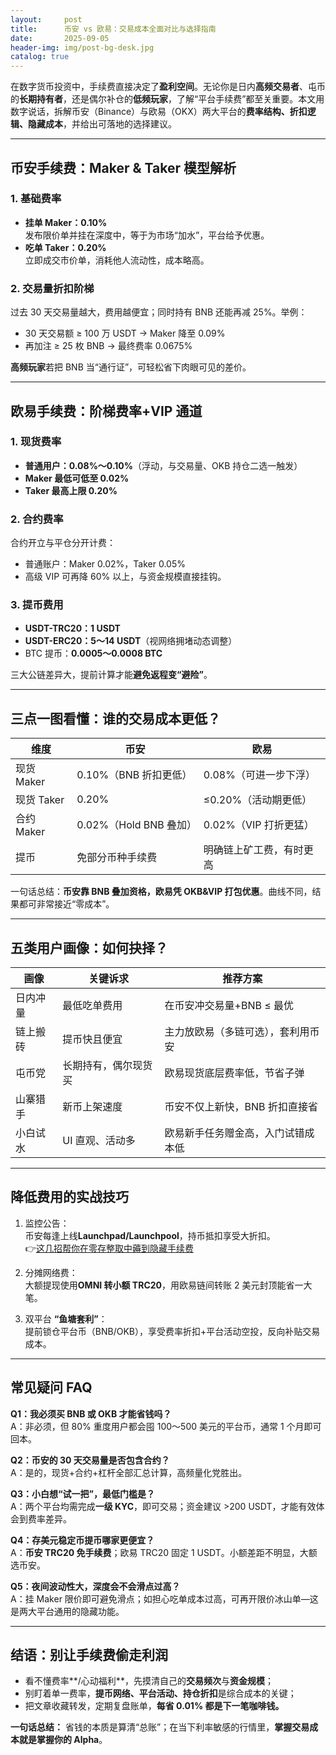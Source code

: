 ```yaml
---
layout:     post
title:      币安 vs 欧易：交易成本全面对比与选择指南
date:       2025-09-05
header-img: img/post-bg-desk.jpg
catalog: true
---
```


在数字货币投资中，手续费直接决定了**盈利空间**。无论你是日内**高频交易者**、屯币的**长期持有者**，还是偶尔补仓的**低频玩家**，了解“平台手续费”都至关重要。本文用数字说话，拆解币安（Binance）与欧易（OKX）两大平台的**费率结构、折扣逻辑、隐藏成本**，并给出可落地的选择建议。

---

## 币安手续费：**Maker & Taker 模型**解析

### 1. 基础费率
- **挂单 Maker：0.10%**  
  发布限价单并挂在深度中，等于为市场“加水”，平台给予优惠。
- **吃单 Taker：0.20%**  
  立即成交市价单，消耗他人流动性，成本略高。

### 2. 交易量折扣阶梯  
过去 30 天交易量越大，费用越便宜；同时持有 BNB 还能再减 25%。举例：  
- 30 天交易额 ≥ 100 万 USDT → Maker 降至 0.09%  
- 再加注 ≥ 25 枚 BNB → 最终费率 0.0675%  

**高频玩家**若把 BNB 当“通行证”，可轻松省下肉眼可见的差价。

---

## 欧易手续费：**阶梯费率+VIP 通道**

### 1. 现货费率
- **普通用户：0.08%～0.10%**（浮动，与交易量、OKB 持仓二选一触发）  
- **Maker 最低可低至 0.02%**  
- **Taker 最高上限 0.20%**

### 2. 合约费率  
合约开立与平仓分开计费：  
- 普通账户：Maker 0.02%，Taker 0.05%  
- 高级 VIP 可再降 60% 以上，与资金规模直接挂钩。

### 3. 提币费用  
- **USDT-TRC20：1 USDT**  
- **USDT-ERC20：5～14 USDT**（视网络拥堵动态调整）  
- BTC 提币：**0.0005～0.0008 BTC**  

三大公链差异大，提前计算才能**避免返程变“避险”**。

---

## 三点一图看懂：**谁的交易成本更低？**

| 维度        | 币安                   | 欧易                     |
|-------------|------------------------|--------------------------|
| 现货 Maker  | 0.10%（BNB 折扣更低）   | 0.08%（可进一步下浮）    |
| 现货 Taker  | 0.20%                  | ≤0.20%（活动期更低）     |
| 合约 Maker  | 0.02%（Hold BNB 叠加） | 0.02%（VIP 打折更猛）    |
| 提币        | 免部分币种手续费       | 明确链上矿工费，有时更高 |

一句话总结：**币安靠 BNB 叠加资格，欧易凭 OKB&VIP 打包优惠**。曲线不同，结果都可非常接近“零成本”。

---

## 五类用户画像：如何抉择？

| 画像        | 关键诉求                | 推荐方案                        |
|-------------|-------------------------|---------------------------------|
| 日内冲量    | 最低吃单费用            | 在币安冲交易量+BNB ≤ 最优       |
| 链上搬砖    | 提币快且便宜            | 主力放欧易（多链可选），套利用币安 |
| 屯币党      | 长期持有，偶尔现货买      | 欧易现货底层费率低，节省子弹     |
| 山寨猎手    | 新币上架速度             | 币安不仅上新快，BNB 折扣直接省    |
| 小白试水    | UI 直观、活动多          | 欧易新手任务赠金高，入门试错成本低 |

---

## 降低费用的实战技巧

1. 监控公告：  
   币安每逢上线**Launchpad/Launchpool**，持币抵扣享受大折扣。  
   👉[这几招帮你在零存整取中薅到隐藏手续费](https://okxdog.com/)

2. 分摊网络费：  
   大额提现使用**OMNI 转小额 TRC20**，用欧易链间转账 2 美元封顶能省一大笔。

3. 双平台 **“鱼塘套利”**：  
   提前锁仓平台币（BNB/OKB），享受费率折扣+平台活动空投，反向补贴交易成本。

---

## 常见疑问 FAQ

**Q1：我必须买 BNB 或 OKB 才能省钱吗？**  
A：非必须，但 80% 重度用户都会囤 100～500 美元的平台币，通常 1 个月即可回本。

**Q2：币安的 30 天交易量是否包含合约？**  
A：是的，现货+合约+杠杆全部汇总计算，高频量化党胜出。

**Q3：小白想“试一把”，最低门槛是？**  
A：两个平台均需完成**一级 KYC**，即可交易；资金建议 >200 USDT，才能有效体会到费率差异。

**Q4：存美元稳定币提币哪家更便宜？**  
A：**币安 TRC20 免手续费**；欧易 TRC20 固定 1 USDT。小额差距不明显，大额选币安。

**Q5：夜间波动性大，深度会不会滑点过高？**  
A：挂 Maker 限价即可避免滑点；如担心吃单成本过高，可再开限价冰山单—这是两大平台通用的隐藏功能。

---

## 结语：别让手续费偷走利润

* 看不懂费率**/心动福利**，先摸清自己的**交易频次**与**资金规模**；  
* 别盯着单一费率，**提币网络、平台活动、持仓折扣**是综合成本的关键；  
* 把文章收藏转发，定期复盘账单，**每省 0.01% 都是下一笔咖啡钱。**

**一句话总结：** 省钱的本质是算清“总账”；在当下利率敏感的行情里，**掌握交易成本就是掌握你的 Alpha**。